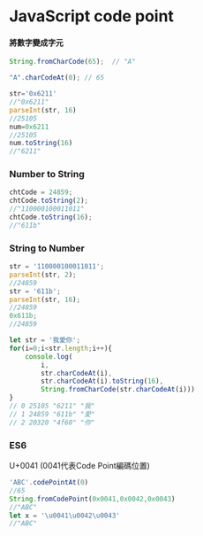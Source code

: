 # JavaScript code point
#### 將數字變成字元
```js
String.fromCharCode(65);  // "A"

"A".charCodeAt(0); // 65

str='0x6211'
//"0x6211"
parseInt(str, 16)
//25105
num=0x6211
//25105
num.toString(16)
//"6211"
```
### Number to String
```js
chtCode = 24859;
chtCode.toString(2);
//"110000100011011"
chtCode.toString(16);
//"611b"
```
### String to Number
```js
str = '110000100011011';
parseInt(str, 2);
//24859
str = '611b';
parseInt(str, 16);
//24859
0x611b;
//24859
```
```js
let str = '我愛你';
for(i=0;i<str.length;i++){
    console.log(
        i,
        str.charCodeAt(i),
        str.charCodeAt(i).toString(16),
        String.fromCharCode(str.charCodeAt(i)))
} 
// 0 25105 "6211" "我"
// 1 24859 "611b" "愛"
// 2 20320 "4f60" "你"
```
### ES6
U+0041 (0041代表Code Point編碼位置)
```js
'ABC'.codePointAt(0)
//65
String.fromCodePoint(0x0041,0x0042,0x0043)
//"ABC"
let x = '\u0041\u0042\u0043'
//"ABC"
```